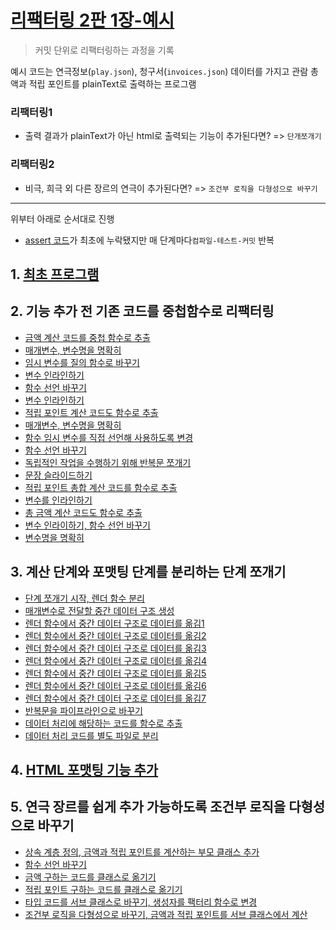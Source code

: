 # [리팩터링 2판 1장-예시](http://www.yes24.com/Product/Goods/89649360?pid=123487&cosemkid=go15851280284143301&gclid=Cj0KCQjw1vSZBhDuARIsAKZlijTu055egKPyid3969hBjfURb41ji0hWJ3TjczJvF-ONEwET6_rYgqwaArRXEALw_wcB)

> 커밋 단위로 리팩터링하는 과정을 기록

예시 코드는 연극정보(`play.json`), 청구서(`invoices.json`) 데이터를 가지고 관람 총액과 적립 포인트를 plainText로 출력하는 프로그램

### 리팩터링1
- 출력 결과가 plainText가 아닌 html로 출력되는 기능이 추가된다면? => `단개쪼개기`

### 리팩터링2
- 비극, 희극 외 다른 장르의 연극이 추가된다면? => `조건부 로직을 다형성으로 바꾸기`


---

위부터 아래로 순서대로 진행
- [assert 코드](https://github.com/younggeun0/refactoring_example/commit/5a86eab6359dc1ed4d639e6c06a3d262b4104310)가 최초에 누락됐지만 매 단계마다`컴파일-테스트-커밋` 반복

## 1. [최초 프로그램](https://github.com/younggeun0/refactoring_example/commit/6976a62cd62383f05853d6353a1bdc17f56a1b00)

## 2. 기능 추가 전 기존 코드를 중첩함수로 리팩터링
- [금액 계산 코드를 중첩 함수로 추출](https://github.com/younggeun0/refactoring_example/commit/19bfa0cba5f590458221cd8ebc94e8989c5d5633)
- [매개변수, 변수명을 명확히](https://github.com/younggeun0/refactoring_example/commit/12720b64b6980def3c46f746a172fa857b3bd9aa)
- [임시 변수를 질의 함수로 바꾸기](https://github.com/younggeun0/refactoring_example/commit/80bb4356522a20f227e3b76074ac44c86f0068f9)
- [변수 인라인하기](https://github.com/younggeun0/refactoring_example/commit/7f0a6cecea0d373601d7cde95619f7acc8920aed)
- [함수 선언 바꾸기](https://github.com/younggeun0/refactoring_example/commit/212ba410d57bb353466372723ccb7b74621978e0)
- [변수 인라인하기](https://github.com/younggeun0/refactoring_example/commit/e37f62132a3003eb65bf7013756905ec9c9a1cb1)
- [적립 포인트 계산 코드도 함수로 추출](https://github.com/younggeun0/refactoring_example/commit/4de62874a77a10a8515045215349daa88aa28cfa)
- [매개변수, 변수명을 명확히](https://github.com/younggeun0/refactoring_example/commit/4285c13687e26043e03567830d857e28524a2fc5)
- [함수 임시 변수를 직접 선언해 사용하도록 변경](https://github.com/younggeun0/refactoring_example/commit/35180adcd0b07d2cbaaa0823c624a0ceb7c6f4c5)
- [함수 선언 바꾸기](https://github.com/younggeun0/refactoring_example/commit/d4c1543b1296c779a92dc6c5af67b7bc39476600)
- [독립적인 작업을 수행하기 위해 반복문 쪼개기](https://github.com/younggeun0/refactoring_example/commit/e13f83a415ce9e371226fcc5150889179a5abd06)
- [문장 슬라이드하기](https://github.com/younggeun0/refactoring_example/commit/f2fe32031dcd58147c764161760070495eb46d22)
- [적립 포인트 총합 계산 코드를 함수로 추출](https://github.com/younggeun0/refactoring_example/commit/70f2a2df26abb0941b653928585c8b3ff8317079)
- [변수를 인라인하기](https://github.com/younggeun0/refactoring_example/commit/0576781f6d994ce0e05ef4b7631202b9559e842e)
- [총 금액 계산 코드도 함수로 추출](https://github.com/younggeun0/refactoring_example/commit/ba8887487b92ea3d323cdbe0fafa7459fc2a1683)
- [변수 인라이하기, 함수 선언 바꾸기](https://github.com/younggeun0/refactoring_example/commit/eda96f41ed6f2dc71f144755bb8dbf4964d1a77e)
- [변수명을 명확히](https://github.com/younggeun0/refactoring_example/commit/eabd3843fadc2a11db51943ab6eb311537645486)

## 3. 계산 단계와 포맷팅 단계를 분리하는 단계 쪼개기

- [단계 쪼개기 시작, 렌더 함수 분리](https://github.com/younggeun0/refactoring_example/commit/90069ee4ac428da999990a7a0ab9702e8ad46458)
- [매개변수로 전달할 중간 데이터 구조 생성](https://github.com/younggeun0/refactoring_example/commit/413ab26eadb552dffdb7ac61014f9bedf83ea86e)
- [렌더 함수에서 중간 데이터 구조로 데이터를 옮김1](https://github.com/younggeun0/refactoring_example/commit/e5611ce29a3ccf4ad165047fc0c769a595ee5546)
- [렌더 함수에서 중간 데이터 구조로 데이터를 옮김2](https://github.com/younggeun0/refactoring_example/commit/b66832707511d4f9b59d05eabf694f827d382a4e)
- [렌더 함수에서 중간 데이터 구조로 데이터를 옮김3](https://github.com/younggeun0/refactoring_example/commit/972f85bef3f06caa854ab9fa6662752189fb654a)
- [렌더 함수에서 중간 데이터 구조로 데이터를 옮김4](https://github.com/younggeun0/refactoring_example/commit/00a0d651c480f83709bf7bf63192bddd5feba0a3)
- [렌더 함수에서 중간 데이터 구조로 데이터를 옮김5](https://github.com/younggeun0/refactoring_example/commit/0b089bef8a3cb79f5e61e88bf5b824ef4006cfd9)
- [렌더 함수에서 중간 데이터 구조로 데이터를 옮김6](https://github.com/younggeun0/refactoring_example/commit/9fd5e1f247a917f00902d422deaddd89326a6073)
- [렌더 함수에서 중간 데이터 구조로 데이터를 옮김7](https://github.com/younggeun0/refactoring_example/commit/e95247a5bfa0a0d770c0aaab534afbbcc1866df6)
- [반복문을 파이프라인으로 바꾸기](https://github.com/younggeun0/refactoring_example/commit/3b5e145953588f3495972f83025d4779cfdb3867)
- [데이터 처리에 해당하는 코드를 함수로 추출](https://github.com/younggeun0/refactoring_example/commit/ed4ecb06db466b477404307772e02da41b3dba27)
- [데이터 처리 코드를 별도 파일로 분리](https://github.com/younggeun0/refactoring_example/commit/09d6bd62c08cee2ac4706da0129d55874480cbea)

## 4. [HTML 포맷팅 기능 추가](https://github.com/younggeun0/refactoring_example/commit/fd51dbd050ed97c23b4a9d0421748066edb6d0da)

## 5. 연극 장르를 쉽게 추가 가능하도록 조건부 로직을 다형성으로 바꾸기

- [상속 계층 정의, 금액과 적립 포인트를 계산하는 부모 클래스 추가](https://github.com/younggeun0/refactoring_example/commit/be9d253049d5ed10e9fa558edeb1881efaecc3b9)
- [함수 선언 바꾸기](https://github.com/younggeun0/refactoring_example/commit/ff3086d4dbbf9f4f71660b03daaeaa00e0454701)
- [금액 구하는 코드를 클래스로 옮기기](https://github.com/younggeun0/refactoring_example/commit/7f7013649fd6178061403f54aa349eb6e7c3a9c4)
- [적립 포인트 구하는 코드를 클래스로 옮기기](https://github.com/younggeun0/refactoring_example/commit/96eae0db9c14f01d5632d55c3733f14e4fa63dc6)
- [타입 코드를 서브 클래스로 바꾸기, 생성자를 팩터리 함수로 변경](https://github.com/younggeun0/refactoring_example/commit/28748801129c5dd7ca32fc24213da4174e32c8a4)
- [조건부 로직을 다형성으로 바꾸기, 금액과 적립 포인트를 서브 클래스에서 계산](https://github.com/younggeun0/refactoring_example/commit/bbd7f40facd190e247740d457bb4733b204ae2cc)